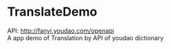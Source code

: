 # TranslateDemo
API: http://fanyi.youdao.com/openapi<br>
A app demo of Translation by API of youdao dictionary<br>

